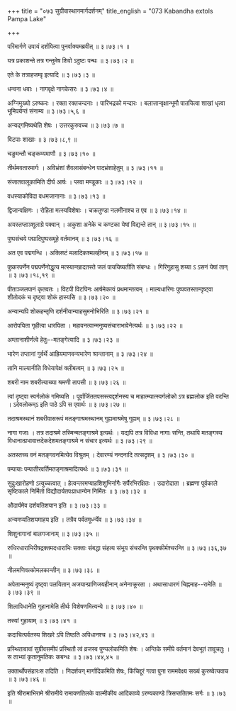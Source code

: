 +++
title = "०७३ सुग्रीवास्थानमार्गदर्शनम्"
title_english = "073 Kabandha extols Pampa Lake"

+++


परिमार्गणे उपायं दर्शयित्वा पुनर्वाक्यमब्रवीत्  ॥  ३।७३।१  ॥   

  

यत्र प्रकाशन्ते तत्र गन्तुमेष शिवो ऽदुष्टः पन्थः  ॥  ३।७३।२  ॥   

  

एते के तत्राहजम्वृ इत्यादि  ॥  ३।७३।३  ॥   

  

धन्वना धवाः । नागवृक्षे नागकेसरः  ॥  ३।७३।४  ॥   

  

अग्निमुख्यो ऽरुष्करः । रक्ता रक्तचन्दनाः । पारिभद्रको मन्दारः ।
बलात्तान्वृक्षान्भूमौ पातयित्वा शाखां धृत्वा भूमिपर्यन्तं संनाम्य  ॥ 
३।७३।५,६  ॥   

  

अन्यद्गमिष्यथेति शेषः । उत्तरकुरुवच्च  ॥  ३।७३।७  ॥   

  

विटपाः शाखाः  ॥  ३।७३।८,९  ॥   

  

चङुमन्तौ चङ्कम्यमाणौ  ॥  ३।७३।१०  ॥   

  

तीर्थमवतारमार्गः । अविभ्रंशां शैवलासंबन्धेन पादभ्रंशाहेतुम्  ॥  ३।७३।११
 ॥   

  

संजातवालूकामिति दीर्घ आर्षः । प्लवा मण्डूकाः  ॥  ३।७३।१२  ॥   

  

वधस्याकोविदा वधमजानानाः  ॥  ३।७३।१३  ॥   

  

द्विजान्पक्षिणः । रोहिता मत्स्यविशेषाः । चक्रतुण्डा नलमीनाश्च त एव  ॥ 
३।७३।१४  ॥   

  

अयस्तप्ताञ्शूलाग्रे पक्वान् । अकुशा अनेके च कण्टका येषां विद्यन्ते तान्
 ॥  ३।७३।१५  ॥   

  

पुष्पसंचये पद्मादिपुष्पसमूहे वर्तमानम्  ॥  ३।७३।१६  ॥   

  

अत एव पद्मगन्धि । अक्लिष्टं मलादिकश्मलहीनम्  ॥  ३।७३।१७  ॥   

  

पुष्करपर्णेन पद्मपर्णेनोद्धृत्य मत्स्यान्खादतस्ते जलं पाययिष्यतीति
संबन्धः । गिरिगुहासु शय्या ऽ ऽसनं येषां तान्  ॥  ३।७३।१८,१९  ॥   

  

पीताञ्जलपानं कृतवतः । विटपी विटपिनः आर्षमेकत्वं प्रथमान्तत्वम् ।
माल्यधारिणः पुष्पवतस्तान्दृष्ट्वा शीतोदकं च दृष्ट्वा शोकं हास्यसि  ॥ 
३।७३।२०  ॥   

  

अन्यान्यपि शोकहन्तृणि दर्शनीयान्याहसुमनोभिरिति  ॥  ३।७३।२१  ॥   

  

आरोपयिता गृहीत्वा धारयिता । महावनत्वान्मनुष्यसंचाराभावेनेत्यर्थः  ॥ 
३।७३।२२  ॥   

  

अम्लानाशीर्णत्वे हेतुः--मतङ्गेत्यादि  ॥  ३।७३।२३  ॥   

  

भारेण तप्तानां गुर्वर्थे आह्रियमाणवन्यभारेण श्रान्तानाम्  ॥  ३।७३।२४  ॥   

  

तानि माल्यानीति विधेयापेक्षं क्लीबत्वम्  ॥  ३।७३।२५  ॥   

  

शबरी नाम शबरीत्याख्या श्रमणी तापसी  ॥  ३।७३।२६  ॥   

  

त्वां दृष्ट्वा स्वर्गलोकं गमिष्यति । पूर्वार्जिततपसस्त्वद्दर्शनस्य च
माहात्म्यात्स्वर्गलोको ऽत्र ब्रह्मलोक इति वदन्ति । ऽदेवलोकम्ऽ इति पाठे
ऽपि स एवार्थः  ॥  ३।७३।२७  ॥   

  

तदाश्रमस्थानं शबरीवासरूपं मतङ्गाश्रमस्थानम् गुह्यमाश्रमेषु गुह्यम्  ॥ 
३।७३।२८  ॥   

  

नागा गजाः । तत्र तदाश्रमे तस्मिन्मतङ्गाश्रमे इत्यर्थः । यद्यपि तत्र
विविधा नागाः सन्ति, तथापि मतङ्गस्य विधानात्प्रभावात्तदेकदेशमतङ्गाश्रमे न
संचार इत्यर्थः  ॥  ३।७३।२९  ॥   

  

अतस्तच्च वनं मतङ्गवनमित्येव विश्रुतम् । देवारण्यं नन्दनादि तत्सदृशम्  ॥ 
३।७३।३०  ॥   

  

पम्पायाः पम्पातीरवर्तिमतङ्गाश्रमादित्यर्थः  ॥  ३।७३।३१  ॥   

  

सुदुःखारोहणो ऽत्युच्चत्वात् । हेत्वन्तरमप्याहशिशुभिर्नागैः
सर्पैरभिरक्षितः । उदारोदाता । ब्रह्मणा पूर्वकाले सृष्टिकाले निर्मितो
विद्यौदार्यतपःप्राधान्येन निर्मितः  ॥  ३।७३।३२  ॥   

  

औदार्यमेव दर्शयतिशयान इति  ॥  ३।७३।३३  ॥   

  

अन्यमप्यतिशयमाहय इति । तत्रैव पर्वतमूर्ध्न्येव  ॥  ३।७३।३४  ॥   

  

शिशुनागानां बालगजानाम्  ॥  ३।७३।३५  ॥   

  

रुधिरधाराभिरीषद्रक्तमदधाराभिः सक्ताः संबद्धा संहत्य संभूय संचरन्ति
पृथक्कीर्मश्चरन्ति  ॥  ३।७३।३६,३७  ॥   

  

नीलमणिवत्कोमलकान्तीन्  ॥  ३।७३।३८  ॥   

  

अपेतान्मनुष्यं दृष्ट्वा पलयितान् अजयान्प्राणिजयहीनान् अनेनाक्रूरता ।
अथासाधारणं चिह्नमाह--रामेति  ॥  ३।७३।३९  ॥   

  

शिलापिधानेति गुहानामेति तीर्थः विशेषणमित्यन्ये  ॥  ३।७३।४०  ॥   

  

तस्यां गुहायाम्  ॥  ३।७३।४१  ॥   

  

कदाचित्पर्वतस्य शिखरे ऽपि तिष्ठति अपिधानश्च  ॥  ३।७३।४२,४३  ॥   

  

प्रस्थितावावां सुग्रीवसमीपं प्रस्थितौ त्वं व्रजस्व पुण्यलोकमिति शेषः ।
अन्तिके समीपे वर्तमानं देवभूतं तावूचतुः । स ताभ्यां कृतानुमतिकः कबन्धः
 ॥  ३।७३।४४,४५  ॥   

  

उक्तार्थोपसंहारःस तदिति । निदर्शयन् मार्गादिकमिति शेषः, किंचिद्दूरं
गत्वा पुना राममवेक्ष्य सख्यं कुरुष्वेत्यवाच  ॥  ३।७३।४६  ॥   

  

इति श्रीरामाभिरामे श्रीरामीये रामायणतिलके वाल्मीकीय आदिकाव्ये
ऽरण्यकाण्डे त्रिसप्ततितमः सर्गः  ॥  ३।७३  ॥   

  


